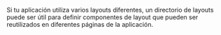 Si tu aplicación utiliza varios layouts diferentes, un directorio de layouts puede ser útil para definir componentes de layout que pueden ser reutilizados en diferentes páginas de la aplicación.
